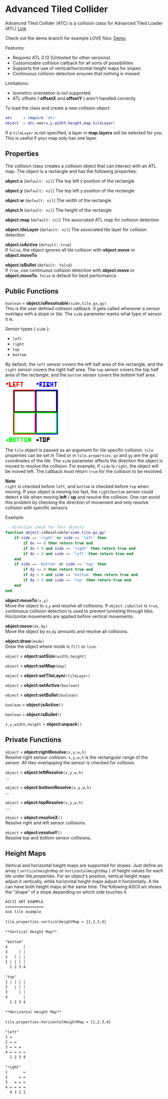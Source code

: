 # Advanced Tiled Collider

Advanced Tiled Collider (ATC) is a collision class for Advanced Tiled Loader (ATL) [Link](https://github.com/Kadoba/Advanced-Tiled-Loader).

Check out the demo branch for example LOVE files: [Demo](https://github.com/markandgo/AT-Collider/tree/demo)

Features:

* Requires ATL 0.12 (Untested for other versions)
* Customizable collision callback for all sorts of possibilities
* Supports the use of vertical/horizontal height maps for slopes
* Continuous collision detection ensures that nothing is missed

Limitations:

* Isometric orientation is not supported
* ATL offsets ( **offsetX** and **offsetY** ) aren't handled correctly

To load the class and create a new collision object:  
````lua
atc     = require 'atc'
object  = atc.new(x,y,width,height,map,tileLayer)
````  
If a `tileLayer` is not specified, a layer in **map.layers** will be selected for you. This is useful if your map only has one layer.

## Properties

The collision class creates a collision object that can interact with an ATL map. The object is a rectangle and has the following properties:

**object.x** (`default: nil`)
The top left x position of the rectangle

**object.y** (`default: nil`) 
The top left y position of the rectangle

**object.w** (`default: nil`)
The width of the rectangle

**object.h** (`default: nil`) 
The height of the rectangle

**object.map** (`default: nil`) 
The associated ATL map for collision detection

**object.tileLayer** (`default: nil`) 
The associated tile layer for collision detection

**object.isActive** (`default: true`)    
If `false`, the object ignores all tile collision with **object.move** or **object.moveTo** 

**object.isBullet** (`default: false`)  
If `true`, use continuous collision detection with **object.move** or **object.moveTo**. `false` is default for best performance.

## Public Functions

`boolean` = **object:isResolvable**`(side,tile,gx,gy)`  
This is the user defined collision callback. It gets called whenever a sensor overlaps with a slope or tile. The `side` parameter marks what type of sensor it is. 

Sensor types ( `side` ):
* `left`
* `right`
* `top`
* `bottom`

By default, the `left` sensor covers the left half area of the rectangle, and the `right` sensor covers the right half area. The `top` sensor covers the top half area of the rectangle, and the `bottom` sensor covers the bottom half area.

![Sensors](/sensors.png "Sensors")

The `tile` object is passed as an argument for tile specific collision. `tile` properties can be set in Tiled or in `tile.properties`. `gx` and `gy` are the grid coordinates of the tile. The `side` parameter affects the direction the object is moved to resolve the collision. For example, if `side` is `right`, the object will be moved left. The callback must return `true` for the collision to be resolved.

**Note**  
`right` is checked before `left`, and `bottom` is checked before `top` when moving. If your object is moving too fast, the `right`/`bottom` sensor could detect a tile when moving **left** / **up** and resolve the collision. One can avoid this problem by checking the direction of movement and only resolve collision with specific sensors.

Example:  
````lua
-- direction check for fast objects
function object:isResolvable(side,tile,gx,gy)
	if side == 'right' or side == 'left' then
		if dx == 0 then return true end
		if dx > 0 and side == 'right' then return true end
		if dx < 0 and side == 'left' then return true end
	end
	if side == 'bottom' or side == 'top' then
		if dy == 0 then return true end
		if dy > 0 and side == 'bottom' then return true end
		if dy < 0 and side == 'top' then return true end
	end
end
````

**object:moveTo**`(x,y)`  
Move the object to `x`,`y` and resolve all collisions. If `object.isBullet` is `true`, continuous collision detection is used to prevent tunneling through tiles. Horizontal movements are applied before vertical movements.

**object:move**`(dx,dy)`  
Move the object by `dx`,`dy` amounts and resolve all collisions.

**object:draw**`(mode)`  
Draw the object where mode is `fill` or `line`.

`object` = **object:setSize**`(width,height)`

`object` = **object:setMap**`(map)`

`object` = **object:setTileLayer**`(tileLayer)`

`object` = **object:setActive**`(boolean)`

`object` = **object:setBullet**`(boolean)`

`boolean` = **object:isActive**`()`

`boolean` = **object:isBullet**`()`

`x,y,width,height` = **object:unpack**`()`

## Private Functions

`object` = **object:rightResolve**`(x,y,w,h)`  
Resolve right sensor collision. `x,y,w,h` is the rectangular range of the sensor. All tiles overlapping the sensor is checked for collision.

`object` = **object:leftResolve**`(x,y,w,h)`  
...

`object` = **object:bottomResolve**`(x,y,w,h)`  
...

`object` = **object:topResolve**`(x,y,w,h)`  
....

`object` = **object:resolveX**`()`  
Resolve right and left sensor collisions.

`object` = **object:resolveY**`()`  
Resolve top and bottom sensor collisions.

## Height Maps

Vertical and horizontal height maps are supported for slopes. Just define an array ( `verticalHeightMap` or `horizontalHeightMap` ) of height values for each tile under tile.properties. For an object's position, vertical height maps adjust it vertically, while horizontal height maps adjust it horizontally. A tile can have both height maps at the same time. The following ASCII art shows the "shape" of a slope depending on which side touches it.

````
ASCII ART EXAMPLE
=================
4x4 tile example

tile.properties.verticalHeightMap = {1,2,3,4}

**Vertical Height Map**

"bottom"
4       |
3     | |
2   | | |
1 | | | |
  1 2 3 4

"top"
1 | | | |
2   | | |
3     | |
4       |
  1 2 3 4

**Horizontal Height Map**

tile.properties.horizontalHeightMap = {1,2,3,4}

"left"
1 =
2 = =
3 = = =
4 = = = =
  1 2 3 4

"right"
1       =
2     = =
3   = = =
4 = = = =
  4 3 2 1
````
